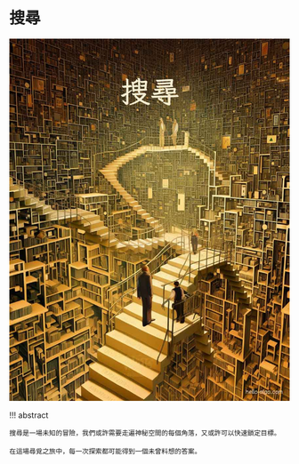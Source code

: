# 搜尋

![搜尋](../assets/covers/chapter_searching.jpg)

!!! abstract

    搜尋是一場未知的冒險，我們或許需要走遍神秘空間的每個角落，又或許可以快速鎖定目標。
    
    在這場尋覓之旅中，每一次探索都可能得到一個未曾料想的答案。
